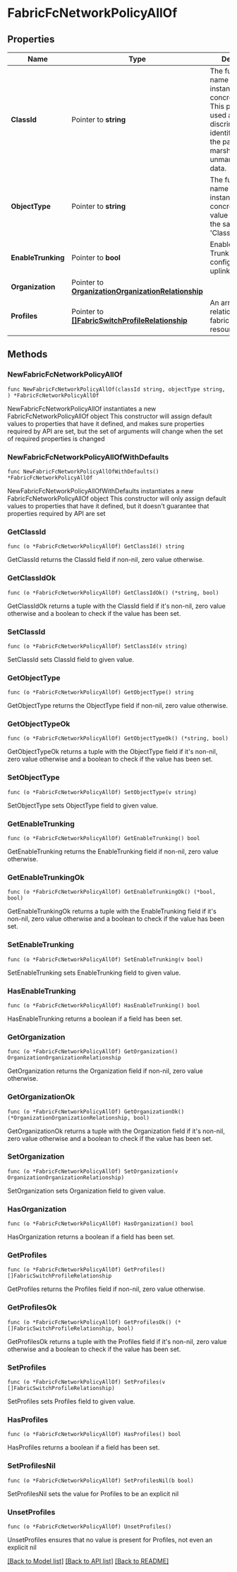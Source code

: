 # FabricFcNetworkPolicyAllOf

## Properties

Name | Type | Description | Notes
------------ | ------------- | ------------- | -------------
**ClassId** | Pointer to **string** | The fully-qualified name of the instantiated, concrete type. This property is used as a discriminator to identify the type of the payload when marshaling and unmarshaling data. | [default to "fabric.FcNetworkPolicy"]
**ObjectType** | Pointer to **string** | The fully-qualified name of the instantiated, concrete type. The value should be the same as the &#39;ClassId&#39; property. | [default to "fabric.FcNetworkPolicy"]
**EnableTrunking** | Pointer to **bool** | Enable or Disable Trunking on all of configured FC uplink ports. | [optional] 
**Organization** | Pointer to [**OrganizationOrganizationRelationship**](organization.Organization.Relationship.md) |  | [optional] 
**Profiles** | Pointer to [**[]FabricSwitchProfileRelationship**](fabric.SwitchProfile.Relationship.md) | An array of relationships to fabricSwitchProfile resources. | [optional] 

## Methods

### NewFabricFcNetworkPolicyAllOf

`func NewFabricFcNetworkPolicyAllOf(classId string, objectType string, ) *FabricFcNetworkPolicyAllOf`

NewFabricFcNetworkPolicyAllOf instantiates a new FabricFcNetworkPolicyAllOf object
This constructor will assign default values to properties that have it defined,
and makes sure properties required by API are set, but the set of arguments
will change when the set of required properties is changed

### NewFabricFcNetworkPolicyAllOfWithDefaults

`func NewFabricFcNetworkPolicyAllOfWithDefaults() *FabricFcNetworkPolicyAllOf`

NewFabricFcNetworkPolicyAllOfWithDefaults instantiates a new FabricFcNetworkPolicyAllOf object
This constructor will only assign default values to properties that have it defined,
but it doesn't guarantee that properties required by API are set

### GetClassId

`func (o *FabricFcNetworkPolicyAllOf) GetClassId() string`

GetClassId returns the ClassId field if non-nil, zero value otherwise.

### GetClassIdOk

`func (o *FabricFcNetworkPolicyAllOf) GetClassIdOk() (*string, bool)`

GetClassIdOk returns a tuple with the ClassId field if it's non-nil, zero value otherwise
and a boolean to check if the value has been set.

### SetClassId

`func (o *FabricFcNetworkPolicyAllOf) SetClassId(v string)`

SetClassId sets ClassId field to given value.


### GetObjectType

`func (o *FabricFcNetworkPolicyAllOf) GetObjectType() string`

GetObjectType returns the ObjectType field if non-nil, zero value otherwise.

### GetObjectTypeOk

`func (o *FabricFcNetworkPolicyAllOf) GetObjectTypeOk() (*string, bool)`

GetObjectTypeOk returns a tuple with the ObjectType field if it's non-nil, zero value otherwise
and a boolean to check if the value has been set.

### SetObjectType

`func (o *FabricFcNetworkPolicyAllOf) SetObjectType(v string)`

SetObjectType sets ObjectType field to given value.


### GetEnableTrunking

`func (o *FabricFcNetworkPolicyAllOf) GetEnableTrunking() bool`

GetEnableTrunking returns the EnableTrunking field if non-nil, zero value otherwise.

### GetEnableTrunkingOk

`func (o *FabricFcNetworkPolicyAllOf) GetEnableTrunkingOk() (*bool, bool)`

GetEnableTrunkingOk returns a tuple with the EnableTrunking field if it's non-nil, zero value otherwise
and a boolean to check if the value has been set.

### SetEnableTrunking

`func (o *FabricFcNetworkPolicyAllOf) SetEnableTrunking(v bool)`

SetEnableTrunking sets EnableTrunking field to given value.

### HasEnableTrunking

`func (o *FabricFcNetworkPolicyAllOf) HasEnableTrunking() bool`

HasEnableTrunking returns a boolean if a field has been set.

### GetOrganization

`func (o *FabricFcNetworkPolicyAllOf) GetOrganization() OrganizationOrganizationRelationship`

GetOrganization returns the Organization field if non-nil, zero value otherwise.

### GetOrganizationOk

`func (o *FabricFcNetworkPolicyAllOf) GetOrganizationOk() (*OrganizationOrganizationRelationship, bool)`

GetOrganizationOk returns a tuple with the Organization field if it's non-nil, zero value otherwise
and a boolean to check if the value has been set.

### SetOrganization

`func (o *FabricFcNetworkPolicyAllOf) SetOrganization(v OrganizationOrganizationRelationship)`

SetOrganization sets Organization field to given value.

### HasOrganization

`func (o *FabricFcNetworkPolicyAllOf) HasOrganization() bool`

HasOrganization returns a boolean if a field has been set.

### GetProfiles

`func (o *FabricFcNetworkPolicyAllOf) GetProfiles() []FabricSwitchProfileRelationship`

GetProfiles returns the Profiles field if non-nil, zero value otherwise.

### GetProfilesOk

`func (o *FabricFcNetworkPolicyAllOf) GetProfilesOk() (*[]FabricSwitchProfileRelationship, bool)`

GetProfilesOk returns a tuple with the Profiles field if it's non-nil, zero value otherwise
and a boolean to check if the value has been set.

### SetProfiles

`func (o *FabricFcNetworkPolicyAllOf) SetProfiles(v []FabricSwitchProfileRelationship)`

SetProfiles sets Profiles field to given value.

### HasProfiles

`func (o *FabricFcNetworkPolicyAllOf) HasProfiles() bool`

HasProfiles returns a boolean if a field has been set.

### SetProfilesNil

`func (o *FabricFcNetworkPolicyAllOf) SetProfilesNil(b bool)`

 SetProfilesNil sets the value for Profiles to be an explicit nil

### UnsetProfiles
`func (o *FabricFcNetworkPolicyAllOf) UnsetProfiles()`

UnsetProfiles ensures that no value is present for Profiles, not even an explicit nil

[[Back to Model list]](../README.md#documentation-for-models) [[Back to API list]](../README.md#documentation-for-api-endpoints) [[Back to README]](../README.md)


